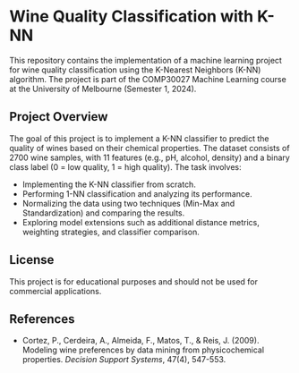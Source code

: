 # Wine Quality Classification with K-NN

This repository contains the implementation of a machine learning project for wine quality classification using the K-Nearest Neighbors (K-NN) algorithm. The project is part of the COMP30027 Machine Learning course at the University of Melbourne (Semester 1, 2024).

## Project Overview

The goal of this project is to implement a K-NN classifier to predict the quality of wines based on their chemical properties. The dataset consists of 2700 wine samples, with 11 features (e.g., pH, alcohol, density) and a binary class label (0 = low quality, 1 = high quality). The task involves:
- Implementing the K-NN classifier from scratch.
- Performing 1-NN classification and analyzing its performance.
- Normalizing the data using two techniques (Min-Max and Standardization) and comparing the results.
- Exploring model extensions such as additional distance metrics, weighting strategies, and classifier comparison.

## License

This project is for educational purposes and should not be used for commercial applications.

## References

- Cortez, P., Cerdeira, A., Almeida, F., Matos, T., & Reis, J. (2009). Modeling wine preferences by data mining from physicochemical properties. *Decision Support Systems*, 47(4), 547-553.
